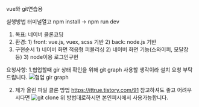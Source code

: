 vue와 git연습용

실행방법 
터미널열고 npm install -> npm run dev

1. 목표: 네이버 클론코딩
2. 환경: 1) front: vue.js, vuex, scss 기반  2) back: node.js 기반
3. 구현순서 1) 네이버 화면 적응형 퍼블리싱 2) 네이버 화면 기능(스와이퍼, 모달창 등) 3) node이용 로그인구현

요청사항: 
1.협업할때 gir 상태 확인을 위해 git graph 사용할 생각이라 설치 요청 부탁드립니다.
![협업 gir graph](https://github.com/survive-it/PracticeGit/assets/72345833/74fe1561-ab2f-4bf5-a49f-4597cf791302)

2. 제가 올린 파일 클론 방법
   https://ittrue.tistory.com/91 참고하셔도 좋고 어려우시다면
   ![git clone](https://github.com/survive-it/PracticeGit/assets/72345833/e7039f41-aa09-4b67-91c0-2702d0bb9745)
   위 방법대로하시면 본인피시에서 사용가능합니다.
